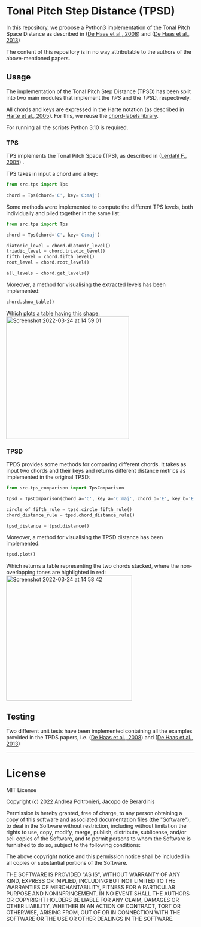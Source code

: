 # Tonal Pitch Step Distance (TPSD)

In this repository, we propose a Python3 implementation of the Tonal Pitch Space Distance as described
in ([De Haas et al., 2008](https://ismir2008.ismir.net/papers/ISMIR2008_252.pdf))
and ([De Haas et al., 2013](https://link.springer.com/article/10.1007/s13735-013-0036-6))

The content of this repository is in no way attributable to the authors of the above-mentioned papers.

## Usage

The implementation of the Tonal Pitch Step Distance (TPSD) has been split into two main modules that implement the *TPS*
and the *TPSD*, respectively.

All chords and keys are expressed in the Harte notation (as described
in [Harte et al., 2005](https://ismir2005.ismir.net/proceedings/1080.pdf)). For this, we reuse
the [chord-labels library](https://github.com/bzamecnik/chord-labels).

For running all the scripts Python 3.10 is required.

### TPS

TPS implements the Tonal Pitch Space (TPS), as described
in ([Lerdahl F., 2005](https://oxford.universitypressscholarship.com/view/10.1093/acprof:oso/9780195178296.001.0001/acprof-9780195178296))
.

TPS takes in input a chord and a key:

```python
from src.tps import Tps

chord = Tps(chord='C', key='C:maj')
```

Some methods were implemented to compute the different TPS levels, both individually and piled together in the same
list:

```python
from src.tps import Tps

chord = Tps(chord='C', key='C:maj')

diatonic_level = chord.diatonic_level()
triadic_level = chord.triadic_level()
fifth_level = chord.fifth_level()
root_level = chord.root_level()

all_levels = chord.get_levels()
```

Moreover, a method for visualising the extracted levels has been implemented:

```python
chord.show_table()
```

Which plots a table having this shape:\
<img width="328" alt="Screenshot 2022-03-24 at 14 59 01" src="https://user-images.githubusercontent.com/44606182/159932696-c7b6c078-a3e1-4b9b-928c-8ff8f3df9e9c.png">

### TPSD

TPDS provides some methods for comparing different chords. It takes as input two chords and their keys and returns
different distance metrics as implemented in the original TPSD:

```python
from src.tps_comparison import TpsComparison

tpsd = TpsComparison(chord_a='C', key_a='C:maj', chord_b='E', key_b='E:maj')

circle_of_fifth_rule = tpsd.circle_fifth_rule()
chord_distance_rule = tpsd.chord_distance_rule()

tpsd_distance = tpsd.distance()
```

Moreover, a method for visualising the TPSD distance has been implemented:

```python
tpsd.plot()
```

Which returns a table representing the two chords stacked, where the non-overlapping tones are highlighted in red:\
<img width="336" alt="Screenshot 2022-03-24 at 14 58 42" src="https://user-images.githubusercontent.com/44606182/159932610-fd22a54a-752b-4076-b2d4-028349553ad3.png">

## Testing

Two different unit tests have been implemented containing all the examples provided in the TPDS papers,
i.e. ([De Haas et al., 2008](https://ismir2008.ismir.net/papers/ISMIR2008_252.pdf))
and ([De Haas et al., 2013](https://link.springer.com/article/10.1007/s13735-013-0036-6))

---

# License

MIT License

Copyright (c) 2022 Andrea Poltronieri, Jacopo de Berardinis

Permission is hereby granted, free of charge, to any person obtaining a copy of this software and associated
documentation files (the "Software"), to deal in the Software without restriction, including without limitation the
rights to use, copy, modify, merge, publish, distribute, sublicense, and/or sell copies of the Software, and to permit
persons to whom the Software is furnished to do so, subject to the following conditions:

The above copyright notice and this permission notice shall be included in all copies or substantial portions of the
Software.

THE SOFTWARE IS PROVIDED "AS IS", WITHOUT WARRANTY OF ANY KIND, EXPRESS OR IMPLIED, INCLUDING BUT NOT LIMITED TO THE
WARRANTIES OF MERCHANTABILITY, FITNESS FOR A PARTICULAR PURPOSE AND NONINFRINGEMENT. IN NO EVENT SHALL THE AUTHORS OR
COPYRIGHT HOLDERS BE LIABLE FOR ANY CLAIM, DAMAGES OR OTHER LIABILITY, WHETHER IN AN ACTION OF CONTRACT, TORT OR
OTHERWISE, ARISING FROM, OUT OF OR IN CONNECTION WITH THE SOFTWARE OR THE USE OR OTHER DEALINGS IN THE SOFTWARE.
